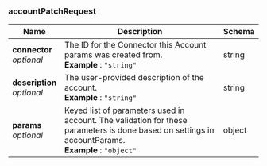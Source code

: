 
<a name="accountpatchrequest"></a>
### accountPatchRequest

|Name|Description|Schema|
|---|---|---|
|**connector**  <br>*optional*|The ID for the Connector this Account params was created from.  <br>**Example** : `"string"`|string|
|**description**  <br>*optional*|The user-provided description of the account.  <br>**Example** : `"string"`|string|
|**params**  <br>*optional*|Keyed list of parameters used in account. The validation for these parameters is done based on settings in accountParams.  <br>**Example** : `"object"`|object|




